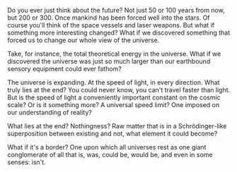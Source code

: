 Do you ever just think about the future? Not just 50 or 100 years from now, but 200 or 300. Once mankind has been forced well into the stars. Of course you'll think of the space vessels and laser weapons. But what if something more interesting changed? What if we discovered something that forced us to change our whole view of the universe.

Take, for instance, the total theoretical energy in the universe. What if we discovered the universe was just so much larger than our earthbound sensory equipment could ever fathom?

The universe is expanding. At the speed of light, in every direction. What truly lies at the end? You could never know, you can't travel faster than light. But is the speed of light a conveniently important constant on the cosmic scale? Or is it something more? A universal speed limit? One imposed on our understanding of reality?

What lies at the end? Nothingness? Raw matter that is in a Schrödinger-like superposition between existing and not, what element it could become?

What if it's a border? One upon which all universes rest as one giant conglomerate of all that is, was, could be, would be, and even in some senses: isn't.